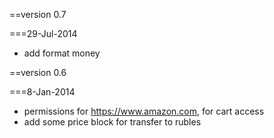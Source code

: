 ==version 0.7

===29-Jul-2014

- add format money

==version 0.6

===8-Jan-2014

- permissions for https://www.amazon.com, for cart access
- add some price block for transfer to rubles
